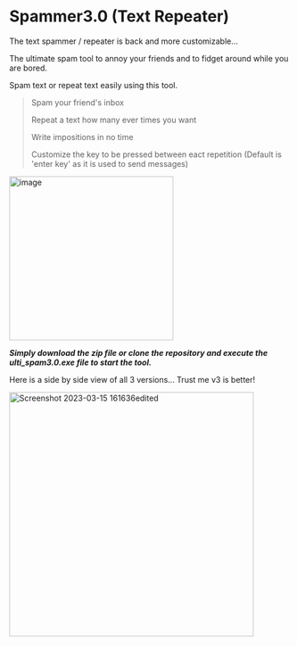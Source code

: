 # Spammer3.0 (Text Repeater)
The text spammer / repeater is back and more customizable...

The ultimate spam tool to annoy your friends and to fidget around while you are bored.

Spam text or repeat text easily using this tool.

>Spam your friend's inbox
>
>Repeat a text how many ever times you want
>
>Write impositions in no time
>
>Customize the key to be pressed between eact repetition (Default is 'enter key' as it is used to send messages)

<img width="294" alt="image" src="https://user-images.githubusercontent.com/105666935/225290307-b231065f-6f8f-4c85-b1ed-f425cea3fd80.png">

**_Simply download the zip file or clone the repository and execute the ulti_spam3.0.exe file to start the tool._**

Here is a side by side view of all 3 versions... Trust me v3 is better!

<img width="438" alt="Screenshot 2023-03-15 161636edited" src="https://user-images.githubusercontent.com/105666935/230277759-324cde44-8ca3-43c8-b1f0-8ca1f4e0758e.png">

